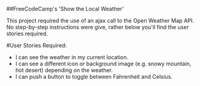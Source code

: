 ##FreeCodeCamp's 'Show the Local Weather'

This project required the use of an ajax call to the Open Weather Map API. No step-by-step instructions were give, rather below you'll find the user stories required.

#User Stories Required:
- I can see the weather in my current location.
- I can see a different icon or background image (e.g. snowy mountain, hot desert) depending on the weather.
- I can push a button to toggle between Fahrenheit and Celsius.
